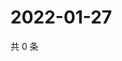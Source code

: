 # 2022-01-27

共 0 条

<!-- BEGIN WEIBO -->
<!-- 最后更新时间 Thu Jan 27 2022 05:10:34 GMT+0800 (China Standard Time) -->

<!-- END WEIBO -->
